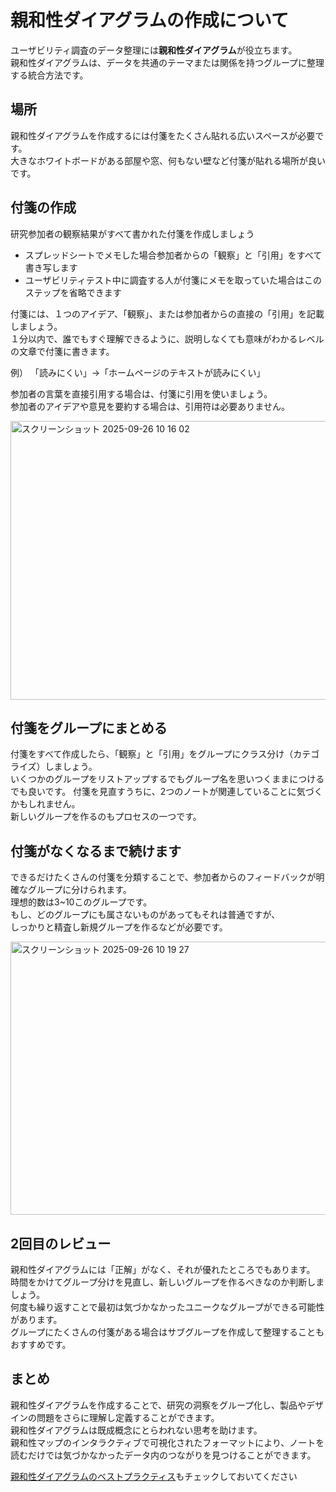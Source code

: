 # 親和性ダイアグラムの作成について
ユーザビリティ調査のデータ整理には**親和性ダイアグラム**が役立ちます。  
親和性ダイアグラムは、データを共通のテーマまたは関係を持つグループに整理する統合方法です。  

## 場所
親和性ダイアグラムを作成するには付箋をたくさん貼れる広いスペースが必要です。  
大きなホワイトボードがある部屋や窓、何もない壁など付箋が貼れる場所が良いです。  

## 付箋の作成
研究参加者の観察結果がすべて書かれた付箋を作成しましょう
- スプレッドシートでメモした場合参加者からの「観察」と「引用」をすべて書き写します
- ユーザビリティテスト中に調査する人が付箋にメモを取っていた場合はこのステップを省略できます


付箋には、１つのアイデア、「観察」、または参加者からの直接の「引用」を記載しましょう。  
１分以内で、誰でもすぐ理解できるように、説明しなくても意味がわかるレベルの文章で付箋に書きます。  

例）
「読みにくい」->「ホームページのテキストが読みにくい」

参加者の言葉を直接引用する場合は、付箋に引用を使いましょう。  
参加者のアイデアや意見を要約する場合は、引用符は必要ありません。

<img width="778" height="446" alt="スクリーンショット 2025-09-26 10 16 02" src="https://github.com/user-attachments/assets/58e01db6-7f0d-46cc-95d2-24a1783edfb9" />

## 付箋をグループにまとめる
付箋をすべて作成したら、「観察」と「引用」をグループにクラス分け（カテゴライズ）しましょう。  
いくつかのグループをリストアップするでもグループ名を思いつくままにつけるでも良いです。
付箋を見直すうちに、2つのノートが関連していることに気づくかもしれません。  
新しいグループを作るのもプロセスの一つです。  


## 付箋がなくなるまで続けます
できるだけたくさんの付箋を分類することで、参加者からのフィードバックが明確なグループに分けられます。  
理想的数は3~10このグループです。  
もし、どのグループにも属さないものがあってもそれは普通ですが、  
しっかりと精査し新規グループを作るなどが必要です。  

<img width="779" height="437" alt="スクリーンショット 2025-09-26 10 19 27" src="https://github.com/user-attachments/assets/3ef3629e-2a84-43ce-8853-a4b5128d2c35" />


## 2回目のレビュー
親和性ダイアグラムには「正解」がなく、それが優れたところでもあります。  
時間をかけてグループ分けを見直し、新しいグループを作るべきなのか判断しましょう。  
何度も繰り返すことで最初は気づかなかったユニークなグループができる可能性があります。  
グループにたくさんの付箋がある場合はサブグループを作成して整理することもおすすめです。  

## まとめ
親和性ダイアグラムを作成することで、研究の洞察をグループ化し、製品やデザインの問題をさらに理解し定義することができます。  
親和性ダイアグラムは既成概念にとらわれない思考を助けます。  
親和性マップのインタラクティブで可視化されたフォーマットにより、ノートを読むだけでは気づかなかったデータ内のつながりを見つけることができます。

[親和性ダイアグラムのベストプラクティス](https://www.nngroup.com/articles/affinity-diagram/)もチェックしておいてください

